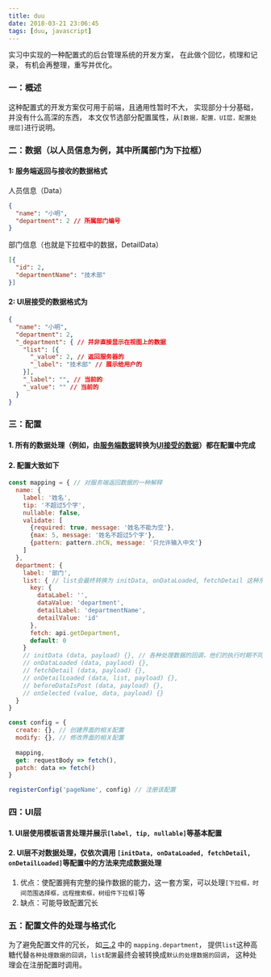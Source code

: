 ```yaml
---
title: duu
date: 2018-03-21 23:06:45
tags: [duu, javascript]
---
```


实习中实现的一种配置式的后台管理系统的开发方案，
在此做个回忆，梳理和记录，
有机会再整理，重写并优化。

<!-- more -->

### 一：概述

这种配置式的开发方案仅可用于前端，且通用性暂时不大，
实现部分十分基础，并没有什么高深的东西，
本文仅节选部分配置属性，从`[数据，配置，UI层，配置处理层]`进行说明。

### 二：数据（以人员信息为例，其中所属部门为下拉框）

#### 1: 服务端返回与接收的数据格式
人员信息（Data）
```json
{
  "name": "小明",
  "department": 2 // 所属部门编号
}
```
部门信息（也就是下拉框中的数据，DetailData）
```json
[{
  "id": 2,
  "departmentName": "技术部"
}]

```

#### 2: UI层接受的数据格式为
```json
{
  "name": "小明",
  "department": 2, 
  "_department": { // 并非直接显示在视图上的数据
    "list": [{
      "_value": 2, // 返回服务器的
      "_label": "技术部" // 展示给用户的
    }],
    "_label": "", // 当前的
    "_value": "" // 当前的
  }
}
```

### 三：配置

#### 1. 所有的数据处理（例如，由[服务端数据](#1-服务端返回与接收的数据格式)转换为[UI接受的数据](#2-UI层接受的数据格式为)）都在配置中完成

#### 2. 配置大致如下
```javascript 
const mapping = { // 对服务端返回数据的一种解释
  name: {
    label: '姓名',
    tip: '不超过5个字',
    nullable: false,
    validate: [
      {required: true, message: '姓名不能为空'},
      {max: 5, message: '姓名不超过5个字'},
      {pattern: pattern.zhCN, message: '只允许输入中文'}
    ]
  },
  department: {
    label: '部门',
    list: { // list会最终转换为 initData, onDataLoaded, fetchDetail 这种东西
      key: {
        dataLabel: '',
        dataValue: 'department',
        detailLabel: 'departmentName',
        detailValue: 'id'
      },
      fetch: api.getDepartment,
      default: 0
    }
    // initData (data, payload) {}, // 各种处理数据的回调，他们的执行时期不同
    // onDataLoaded (data, paylaod) {},
    // fetchDetail (data, payload) {},
    // onDetailLoaded (data, list, payload) {},
    // beforeDataIsPost (data, payload) {},
    // onSelected (value, data, payload) {}
  }
}

const config = {
  create: {}, // 创建界面的相关配置
  modify: {}, // 修改界面的相关配置
  
  mapping,
  get: requestBody => fetch(),
  patch: data => fetch()
}

registerConfig('pageName', config) // 注册该配置
```

### 四：UI层

#### 1. UI层使用模板语言处理并展示`[label, tip, nullable]`等基本配置

#### 2. UI层不对数据处理，仅依次调用 `[initData, onDataLoaded, fetchDetail, onDetailLoaded]`等配置中的方法来完成数据处理
1. 优点：使配置拥有完整的操作数据的能力，这一套方案，可以处理`[下拉框，时间范围选择框，远程搜索框，树组件下拉框]`等
2. 缺点：可能导致配置冗长

### 五：配置文件的处理与格式化

为了避免配置文件的冗长，
如[三.2](#2-配置大致如下) 中的 `mapping.department`，
提供`list`这种高糖代替`各种处理数据的回调`，`list配置`最终会被转换成`默认的处理数据的回调`，
这种处理会在注册配置时调用。
